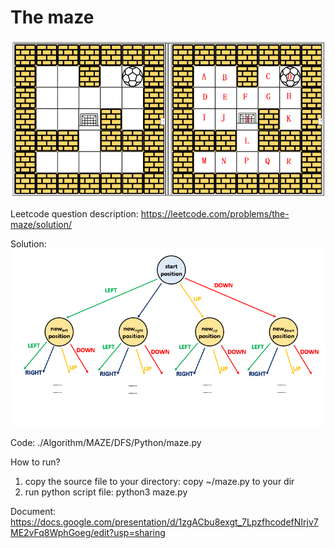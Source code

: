 # The maze 

![GitHub Logo](Maze_Problem2_2.PNG)


Leetcode question description: 
https://leetcode.com/problems/the-maze/solution/

Solution:
![GitHub Logo](matrix_dfs_.PNG)


Code: 
./Algorithm/MAZE/DFS/Python/maze.py

How to run?
1. copy the source file to your directory: 
    copy ~/maze.py to your dir 
2. run python script file: 
    python3 maze.py

Document: 
https://docs.google.com/presentation/d/1zgACbu8exgt_7LpzfhcodefNIrjv7ME2vFq8WphGoeg/edit?usp=sharing

